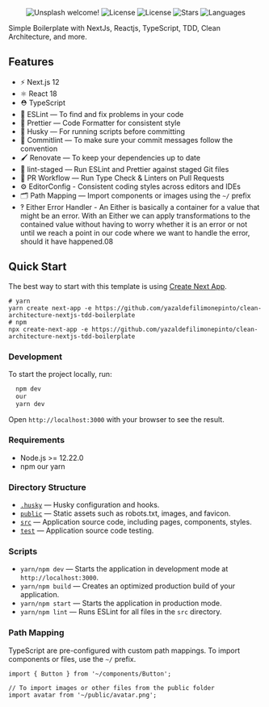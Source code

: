  <p align="center">
  <img src="https://img.shields.io/static/v1?label=Clean-Arch TDD NextJs&message=Welcome&color=FFFFFF&labelColor=110C2F" alt="Unsplash welcome!" />
  <img alt="License" src="https://img.shields.io/static/v1?label=version&message=1.0&color=FFFFFF&labelColor=110C2F">
  <img alt="License" src="https://img.shields.io/static/v1?label=license&message=MIT&color=FFFFFF&labelColor=110C2F">
  <img alt="Stars" src="https://img.shields.io/github/stars/yazaldefilimonepinto/clean-architecture-nextjs-tdd-boilerplate?color=FFFFFF&labelColor=110C2F">
  <img alt="Languages" src="https://img.shields.io/github/languages/count/yazaldefilimonepinto/clean-architecture-nextjs-tdd-boilerplate?color=FFFFFF&labelColor=110C2F">
</p>

Simple Boilerplate with NextJs, Reactjs, TypeScript, TDD, Clean Architecture, and more.

## Features

- ⚡️ Next.js 12
- ⚛️ React 18
- ⛑ TypeScript
- 📏 ESLint — To find and fix problems in your code
- 💖 Prettier — Code Formatter for consistent style
- 🐶 Husky — For running scripts before committing
- 🚓 Commitlint — To make sure your commit messages follow the convention
- 🖌 Renovate — To keep your dependencies up to date
- 🚫 lint-staged — Run ESLint and Prettier against staged Git files
- 👷 PR Workflow — Run Type Check & Linters on Pull Requests
- ⚙️ EditorConfig - Consistent coding styles across editors and IDEs
- 🗂 Path Mapping — Import components or images using the `~/` prefix
- ‽ Either Error Handler - An Either is basically a container for a value that might be an error. With an Either we can apply transformations to the contained value without having to worry whether it is an error or not until we reach a point in our code where we want to handle the error, should it have happened.08

## Quick Start

The best way to start with this template is using [Create Next App](https://nextjs.org/docs/api-reference/create-next-app).

```
# yarn
yarn create next-app -e https://github.com/yazaldefilimonepinto/clean-architecture-nextjs-tdd-boilerplate
# npm
npx create-next-app -e https://github.com/yazaldefilimonepinto/clean-architecture-nextjs-tdd-boilerplate
```

### Development

To start the project locally, run:

```bash
  npm dev
  our
  yarn dev
```

Open `http://localhost:3000` with your browser to see the result.


### Requirements

- Node.js >= 12.22.0
- npm our yarn

### Directory Structure

- [`.husky`](.husky) — Husky configuration and hooks.<br>
- [`public`](./public) — Static assets such as robots.txt, images, and favicon.<br>
- [`src`](./src) — Application source code, including pages, components, styles.<br>
- [`test`](./test) — Application source code testing.

### Scripts
- `yarn/npm dev` — Starts the application in development mode at `http://localhost:3000`.
- `yarn/npm build` — Creates an optimized production build of your application.
- `yarn/npm start` — Starts the application in production mode.
- `yarn/npm lint` — Runs ESLint for all files in the `src` directory.

### Path Mapping

TypeScript are pre-configured with custom path mappings. To import components or files, use the `~/` prefix.

```tsx
import { Button } from '~/components/Button';

// To import images or other files from the public folder
import avatar from '~/public/avatar.png';
```
